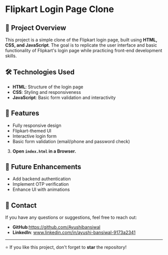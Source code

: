 # Flipkart Login Page Clone

## 📌 Project Overview
This project is a simple clone of the Flipkart login page, built using **HTML, CSS, and JavaScript**. The goal is to replicate the user interface and basic functionality of Flipkart's login page while practicing front-end development skills.

## 🛠️ Technologies Used
- **HTML**: Structure of the login page
- **CSS**: Styling and responsiveness
- **JavaScript**: Basic form validation and interactivity

## 🎯 Features
- Fully responsive design
- Flipkart-themed UI
- Interactive login form
- Basic form validation (email/phone and password check)

3. **Open `index.html` in a Browser.**

## 📝 Future Enhancements
- Add backend authentication
- Implement OTP verification
- Enhance UI with animations

## 📩 Contact
If you have any questions or suggestions, feel free to reach out:
- **GitHub**:https://github.com/Ayushibansiwal
- **LinkedIn**: www.linkedin.com/in/ayushi-bansiwal-9173a2341

---
⭐ If you like this project, don't forget to **star** the repository!

